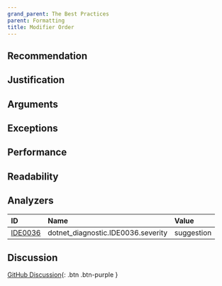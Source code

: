 ```yaml
---
grand_parent: The Best Practices
parent: Formatting
title: Modifier Order
---
```


## Recommendation

## Justification

## Arguments

## Exceptions

## Performance

## Readability

## Analyzers

| ID | Name | Value
|:-|:-|:-|
| [IDE0036][1] | dotnet_diagnostic.IDE0036.severity | suggestion |

[1]: https://docs.microsoft.com/visualstudio/ide/editorconfig-language-conventions?#csharp_preferred_modifier_order

## Discussion

[GitHub Discussion](){: .btn .btn-purple }
